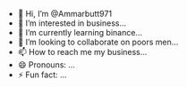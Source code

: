 - 👋 Hi, I’m @Ammarbutt971
- 👀 I’m interested in business...
- 🌱 I’m currently learning binance...
- 💞️ I’m looking to collaborate on poors men...
- 📫 How to reach me my business...
- 😄 Pronouns: ...
- ⚡ Fun fact: ...

<!---
Ammarbutt971/Ammarbutt971 is a ✨ special ✨ repository because its `README.md` (this file) appears on your GitHub profile.
You can click the Preview link to take a look at your changes.
--->
